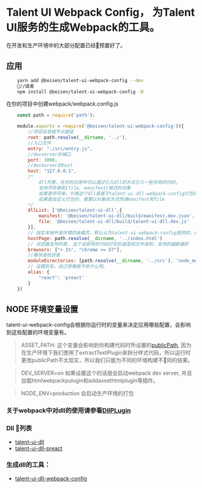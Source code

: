 # Talent UI Webpack Config， 为Talent UI服务的生成Webpack的工具。
在开发和生产环境中的大部分配置已经预置好了。

## 应用

```bash
    yarn add @beisen/talent-ui-webpack-config --dev
    //或者
    npm install @beisen/talent-ui-webpack-config -D
```

在你的项目中创建webpack/webpack.config.js
```js
    const path = require('path');

    module.exports = require('@beisen/talent-ui-webpack-config')({
        //项目目录根节点路径
        root: path.resolve(__dirname, '../'),  
        //入口文件
        entry: "./src/entry.js", 
        //devserver的端口
        port: 3000, 
        //devServer的host
        host: "127.0.0.1", 
        /*
            dll列表，在你的应用中可以通过引入dll的方式引入一些共用的代码, 
            支持字符串和{file, manifest}格式的对象
            如果是字符串，代表这个dll是基于talent-ui-dll-webpack-config打包的dll,这样talent-ui-webpack-config可以自动解析路径
            如果是自定义打包的，需要以对象的方式传递manifest和file
        */ 
        dllList: ['@beisen/talent-ui-dll',{
            manifest: '@beisen/talent-ui-dll/build/manifest.dev.json',
            file: '@beisen/talent-ui-dll/build/talent-ui-dll.dev.js'
        }],
        // 指定本地开发环境的承载页，默认认为talent-ui-webpack-config提供的，提供的挂载点为bsMain
        hostPage: path.resolve(__dirname, '../index.html')
        // 浏览器支持列表, 这个会影响你代码打包的速度和文件体积，支持的越新越好
        browsers: ["> 1%", "chrome >= 57"],
        //模块查找目录
        moduleDirectories: [path.resolve(__dirname, '../src'), 'node_modules' ]
        // 设置别名，自己想像能干些什么吧。
        alias: {
            "react": 'preact'
        }
    })
```

## NODE 环境变量设置
talent-ui-webpack-config会根据你运行时的变量来决定应用哪些配置，会影响到这些配置的环境变量有。
> ASSET_PATH: 这个变量会影响到你构建代码时所设置的[publicPath](https://webpack.js.org/configuration/output/#output-publicpath), 因为在生产环境下我们使用了extractTextPlugin来拆分样式代码，所以运行时更改publicPath不太现实，所以我们只能为不同的环境构建不同的结果。

> DEV_SERVER=on 如果设置这个的话就会启动webpack dev server, 并且加载htmlwebpackpulugin和addassethtmlplugin等插件。

> NODE_ENV=production 会启动生产环境的打包


### 关于webpack中对dll的使用请参看[DllPLugin](https://webpack.js.org/plugins/dll-plugin/)

### Dll 列表

* [talent-ui-dll](https://www.npmjs.com/package/@beisen/talent-ui-dll)
* [talent-ui-dll-preact](https://www.npmjs.com/package/@beisen/talent-ui-dll-preact)

### 生成dll的工具：

* [talent-ui-dll-webpack-config](https://www.npmjs.com/package/@beisen/talent-ui-dll-webpack-config)